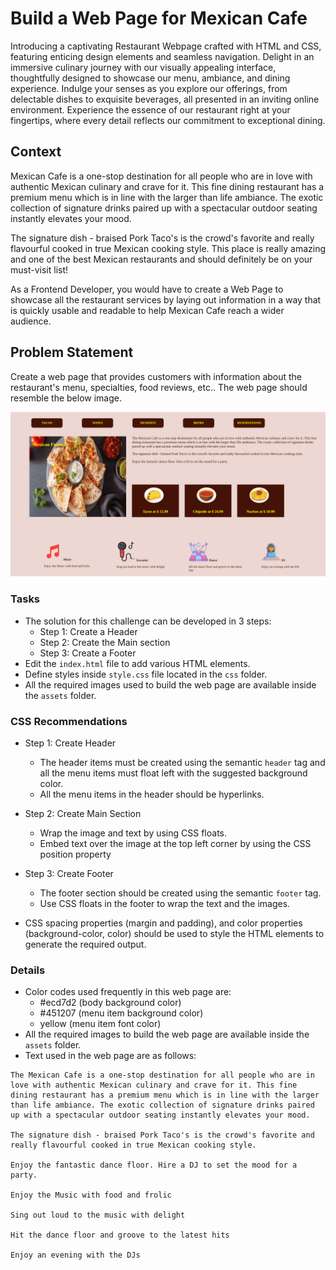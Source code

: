 # Build a Web Page for Mexican Cafe

Introducing a captivating Restaurant Webpage crafted with HTML and CSS, featuring enticing design elements and seamless navigation. Delight in an immersive culinary journey with our visually appealing interface, thoughtfully designed to showcase our menu, ambiance, and dining experience. Indulge your senses as you explore our offerings, from delectable dishes to exquisite beverages, all presented in an inviting online environment. Experience the essence of our restaurant right at your fingertips, where every detail reflects our commitment to exceptional dining.

## Context

Mexican Cafe is a one-stop destination for all people who are in love with authentic Mexican culinary and crave for it. This fine dining restaurant has a premium menu which is in line with the larger than life ambiance. The exotic collection of signature drinks paired up with a spectacular outdoor seating instantly elevates your mood.

The signature dish - braised Pork Taco's is the crowd's favorite and really flavourful cooked in true Mexican cooking style. This place is really amazing and one of the best Mexican restaurants and should definitely be on your must-visit list! 

As a Frontend Developer, you would have to create a Web Page to showcase all the restaurant services by laying out information in a way that is quickly usable and readable to help Mexican Cafe reach a wider audience.

## Problem Statement

Create a web page that provides customers with information about the restaurant's menu, specialties, food reviews, etc.. The web page should resemble the below image.

![](./Restaurant.png)

### Tasks

- The solution for this challenge can be developed in 3 steps:​
    - Step 1: Create a Header​
    - Step 2: Create the Main section​
    - Step 3: Create a Footer​
- Edit the `index.html` file to add various HTML elements.​
- Define styles inside `style.css` file located in the `css` folder.
- All the required images used to build the web page are available inside the `assets` folder.

### CSS Recommendations

- Step 1: Create Header​
  - The header items must be created using the semantic `header` tag and all the menu items must float left with the suggested background color.
  - All the menu items in the header should be hyperlinks.​

- Step 2: Create Main Section​​
  - Wrap the image and text by using CSS floats.​
  - Embed text over the image at the top left corner by using the CSS position property​

- Step 3: Create Footer​
  - The footer section should be created using the semantic `footer` tag.​
  - Use CSS floats in the footer to wrap the text and the images.
- CSS spacing properties (margin and padding), and color properties (background-color, color) should be used to style the HTML elements to generate the required output. 

### Details

- Color codes used frequently in this web page are:
    - #ecd7d2 (body background color)
    - #451207 (menu item background color)
    - yellow (menu item font color)
- All the required images to build the web page are available inside the `assets` folder.
- Text used in the web page are as follows:
```
The Mexican Cafe is a one-stop destination for all people who are in love with authentic Mexican culinary and crave for it. This fine dining restaurant has a premium menu which is in line with the larger than life ambiance. The exotic collection of signature drinks paired up with a spectacular outdoor seating instantly elevates your mood.

The signature dish - braised Pork Taco's is the crowd's favorite and really flavourful cooked in true Mexican cooking style.

Enjoy the fantastic dance floor. Hire a DJ to set the mood for a party.

Enjoy the Music with food and frolic

Sing out loud to the music with delight

Hit the dance floor and groove to the latest hits

Enjoy an evening with the DJs
```

